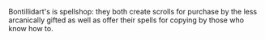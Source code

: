 Bontillidart's is spellshop: they both create scrolls for purchase by the less arcanically gifted as well as offer their spells for copying by those who know how to.
